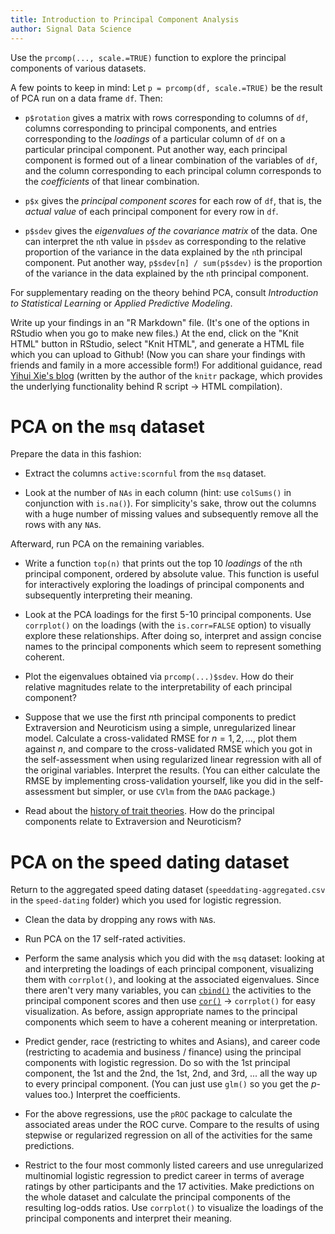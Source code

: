 ```yaml
---
title: Introduction to Principal Component Analysis
author: Signal Data Science	
---
```


Use the `prcomp(..., scale.=TRUE)` function to explore the principal components of various datasets.

A few points to keep in mind: Let `p = prcomp(df, scale.=TRUE)` be the result of PCA run on a data frame `df`. Then:

* `p$rotation` gives a matrix with rows corresponding to columns of `df`, columns corresponding to principal components, and entries corresponding to the *loadings* of a particular column of `df` on a particular principal component. Put another way, each principal component is formed out of a linear combination of the variables of `df`, and the column corresponding to each principal column corresponds to the *coefficients* of that linear combination.

* `p$x` gives the *principal component scores* for each row of `df`, that is, the *actual value* of each principal component for every row in `df`.

* `p$sdev` gives the *eigenvalues of the covariance matrix* of the data. One can interpret the `n`th value in `p$sdev` as corresponding to the relative proportion of the variance in the data explained by the `n`th principal component. Put another way, `p$sdev[n] / sum(p$sdev)` is the proportion of the variance in the data explained by the `n`th principal component.

For supplementary reading on the theory behind PCA, consult *Introduction to Statistical Learning* or *Applied Predictive Modeling*.

Write up your findings in an "R Markdown" file. (It's one of the options in RStudio when you go to make new files.) At the end, click on the "Knit HTML" button in RStudio, select "Knit HTML", and generate a HTML file which you can upload to Github! (Now you can share your findings with friends and family in a more accessible form!) For additional guidance, read [Yihui Xie's blog](http://yihui.name/en/2012/06/enjoyable-reproducible-research/) (written by the author of the `knitr` package, which provides the underlying functionality behind R script $\to$ HTML compilation).

PCA on the `msq` dataset
========================

Prepare the data in this fashion:

* Extract the columns `active:scornful` from the `msq` dataset.

* Look at the number of `NAs` in each column (hint: use `colSums()` in conjunction with `is.na()`). For simplicity's sake, throw out the columns with a huge number of missing values and subsequently remove all the rows with any `NA`s.

Afterward, run PCA on the remaining variables.

* Write a function `top(n)` that prints out the top 10 *loadings* of the `n`th principal component, ordered by absolute value. This function is useful for interactively exploring the loadings of principal components and subsequently interpreting their meaning.

* Look at the PCA loadings for the first 5-10 principal components. Use `corrplot()` on the loadings (with the `is.corr=FALSE` option) to visually explore these relationships. After doing so, interpret and assign concise names to the principal components which seem to represent something coherent.

* Plot the eigenvalues obtained via `prcomp(...)$sdev`. How do their relative magnitudes relate to the interpretability of each principal component?

* Suppose that we use the first $n$th principal components to predict Extraversion and Neuroticism using a simple, unregularized linear model. Calculate a cross-validated RMSE for $n = 1, 2, \ldots$, plot them against $n$, and compare to the cross-validated RMSE which you got in the self-assessment when using regularized linear regression with all of the original variables. Interpret the results. (You can either calculate the RMSE by implementing cross-validation yourself, like you did in the self-assessment but simpler, or use `CVlm` from the `DAAG` package.)

* Read about the [history of trait theories](http://webspace.ship.edu/cgboer/eysenck.html). How do the principal components relate to Extraversion and Neuroticism?

PCA on the speed dating dataset
===============================

Return to the aggregated speed dating dataset (`speeddating-aggregated.csv` in the `speed-dating` folder) which you used for logistic regression.

* Clean the data by dropping any rows with `NA`s.

* Run PCA on the 17 self-rated activities.

* Perform the same analysis which you did with the `msq` dataset: looking at and interpreting the loadings of each principal component, visualizing them with `corrplot()`, and looking at the associated eigenvalues. Since there aren't very many variables, you can [`cbind()`](https://stat.ethz.ch/R-manual/R-devel/library/base/html/cbind.html) the activities to the principal component scores and then use [`cor()`](https://stat.ethz.ch/R-manual/R-patched/library/stats/html/cor.html) $\to$ `corrplot()` for easy visualization. As before, assign appropriate names to the principal components which seem to have a coherent meaning or interpretation.

* Predict gender, race (restricting to whites and Asians), and career code (restricting to academia and business / finance) using the principal components with logistic regression. Do so with the 1st principal component, the 1st and the 2nd, the 1st, 2nd, and 3rd, ... all the way up to every principal component. (You can just use `glm()` so you get the $p$-values too.) Interpret the coefficients.

* For the above regressions, use the `pROC` package to calculate the associated areas under the ROC curve. Compare to the results of using stepwise or regularized regression on all of the activities for the same predictions.

* Restrict to the four most commonly listed careers and use unregularized multinomial logistic regression to predict career in terms of average ratings by other participants and the 17 activities. Make predictions on the whole dataset and calculate the principal components of the resulting log-odds ratios. Use `corrplot()` to visualize the loadings of the principal components and interpret their meaning.